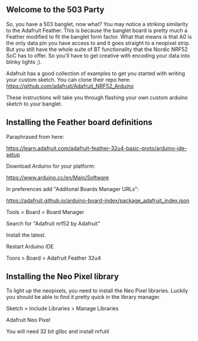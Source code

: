 Welcome to the 503 Party
------------------------
So, you have a 503 banglet, now what?  You may notice a striking similarity to the Adafruit Feather.  This is because the banglet board is pretty much a Feather modified to fit the banglet form factor. What that means is that A0 is the only data pin you have access to and it goes straight to a neopixel strip. But you still have the whole suite of BT functionality that the Nordic NRF52 SoC has to offer. So you'll have to get creative with encoding your data into blinky lights ;).

Adafruit has a good collection of examples to get you started with writing your custom sketch. You can clone their repo here: https://github.com/adafruit/Adafruit_NRF52_Arduino

These instructions will take you through flashing your own custom arduino sketch to your banglet.

Installing the Feather board definitions
----------------------------------------

Paraphrased from here:

https://learn.adafruit.com/adafruit-feather-32u4-basic-proto/arduino-ide-setup

Download Arduino for your platform:

https://www.arduino.cc/en/Main/Software

In preferences add "Additonal Boards Manager URLs":

https://adafruit.github.io/arduino-board-index/package_adafruit_index.json


Tools > Board > Board Manager

Search for "Adafruit nrf52 by Adafruit"

Install the latest.


Restart Arduino IDE

Toors > Board > Adafruit Feather 32u4

Installing the Neo Pixel library
--------------------------------
To light up the neopixels, you need to install the Neo Pixel libraries.  Luckily you should be able to find it pretty quick in the library manager.

Sketch > Include Libraries > Manage Libraries

Adafruit Neo Pixel


You will need 32 bit glibc
and install nrfutil

